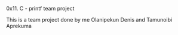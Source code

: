0x11. C - printf team project

This is a team project done by me Olanipekun Denis and Tamunoibi Aprekuma
